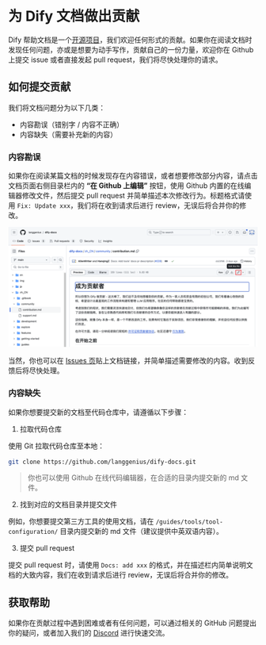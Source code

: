 # 为 Dify 文档做出贡献

Dify 帮助文档是一个[开源项目](https://github.com/langgenius/dify-docs)，我们欢迎任何形式的贡献。如果你在阅读文档时发现任何问题，亦或是想要为动手写作，贡献自己的一份力量，欢迎你在 Github 上提交 issue 或者直接发起 pull request，我们将尽快处理你的请求。

## 如何提交贡献

我们将文档问题分为以下几类：

- 内容勘误（错别字 / 内容不正确）
- 内容缺失（需要补充新的内容）

### 内容勘误

如果你在阅读某篇文档的时候发现存在内容错误，或者想要修改部分内容，请点击文档页面右侧目录栏内的 **“在 Github 上编辑”** 按钮，使用 Github 内置的在线编辑器修改文件，然后提交 pull request 并简单描述本次修改行为。标题格式请使用 `Fix: Update xxx`，我们将在收到请求后进行 review，无误后将合并你的修改。

![](../../img/zh-docs-contribution.png)

当然，你也可以在 [Issues 页](https://github.com/langgenius/dify-docs/issues)贴上文档链接，并简单描述需要修改的内容。收到反馈后将尽快处理。

### 内容缺失

如果你想要提交新的文档至代码仓库中，请遵循以下步骤：

1. 拉取代码仓库

使用 Git 拉取代码仓库至本地：

```bash
git clone https://github.com/langgenius/dify-docs.git
```

> 你也可以使用 Github 在线代码编辑器，在合适的目录内提交新的 md 文件。

2. 找到对应的文档目录并提交文件

例如，你想要提交第三方工具的使用文档，请在 `/guides/tools/tool-configuration/` 目录内提交新的 md 文件（建议提供中英双语内容）。

3. 提交 pull request

提交 pull request 时，请使用 `Docs: add xxx` 的格式，并在描述栏内简单说明文档的大致内容，我们在收到请求后进行 review，无误后将合并你的修改。

## 获取帮助

如果你在贡献过程中遇到困难或者有任何问题，可以通过相关的 GitHub 问题提出你的疑问，或者加入我们的 [Discord](https://discord.gg/AhzKf7dNgk) 进行快速交流。
